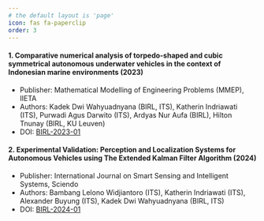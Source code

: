 ```yaml
---
# the default layout is 'page'
icon: fas fa-paperclip
order: 3
---
```


#### 1. **Comparative numerical analysis of torpedo-shaped and cubic symmetrical autonomous underwater vehicles in the context of Indonesian marine environments (2023)**  
- Publisher: Mathematical Modelling of Engineering Problems (MMEP), IIETA  
- Authors: Kadek Dwi Wahyuadnyana (BIRL, ITS), Katherin Indriawati (ITS), Purwadi Agus Darwito (ITS), Ardyas Nur Aufa (BIRL), Hilton Tnunay (BIRL, KU Leuven)  
- DOI: <a href="https://doi.org/10.18280/mmep.100601">BIRL-2023-01</a>
<!-- - DOI: https://doi.org/10.18280/mmep.100601 -->
<!-- [BIRL-2023-01](https://doi.org/10.18280/mmep.100601) -->

#### 2. **Experimental Validation: Perception and Localization Systems for Autonomous Vehicles using The Extended Kalman Filter Algorithm (2024)**  
- Publisher: International Journal on Smart Sensing and Intelligent Systems, Sciendo
- Authors: Bambang Lelono Widjiantoro (ITS), Katherin Indriawati (ITS), Alexander Buyung (ITS), Kadek Dwi Wahyuadnyana (BIRL, ITS)
- DOI: <a href="https://doi.org/10.2478/ijssis-2024-0002">BIRL-2024-01</a>
<!-- - DOI: https://doi.org/10.2478/ijssis-2024-0002 -->
<!-- [BIRL-2024-01](https://doi.org/10.2478/ijssis-2024-0002) -->